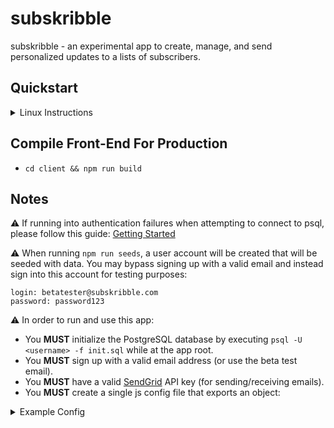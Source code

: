 # subskribble
subskribble - an experimental app to create, manage, and send personalized updates to a lists of subscribers.

## Quickstart
<details>
<summary>Linux Instructions</summary>
```
1. Install NodeJS
    a.) `curl -sL https://deb.nodesource.com/setup_8.x | sudo -E bash -`
    b.) `sudo apt-get update && install -y nodejs`

2. Install and Configure PostgreSQL
    a.) `sudo apt-get install postgresql postgresql-contrib`
    b.) `sudo -u postgres psql` (logs into PostgreSQL shell with default user "postgres")
    c.) `\password postgres` (will ask to set a password for "postgres"; after pressing enter, it'll prompt for the password)
    d.) `\q` (exits postgresSQL shell)

3. Create a Custom PostgreSQL User (optional)
    a.) `psql -U postgres` (logs into PostgreSQL as "postgres")
    b.) `CREATE ROLE <username> WITH LOGIN PASSWORD '<password>';` (creates a new user with a password)
    c.) `ALTER ROLE <username> CREATEDB;` (gives user limited ability to create DBs or `GRANT ALL PRIVILEDGES ON DATABASE <dbname> TO <username>;`)
    d.) `\du` (shows active DB maintainers)
    e.) `\q` (exits postgresSQL shell)

4. Starting PostgreSQL on Boot (optional)
    a.) `sudo systemctl enable postgresql`

5. Install App Dependencies
    a.) `npm i && cd client && npm i`

6. Seed DB and Run Node Server
    a.) `psql -U <username> -f initDB.sql` (only required to initially create a DB, otherwise `npm run seeds`)
    b.) `npm run dev`
```
</details>

<details>
<summary>MacOS Instructions</summary>
<ul style="list-style-type:circle">
  <li>Install Brew:</li>
    <ul>
      <li style="margin-left: 20px">```/usr/bin/ruby -e "$(curl -fsSL https://raw.githubusercontent.com/Homebrew/install/master/install)"```</li>
    </ul>
  </ul>
</ul>

2. Install NodeJS and PostgreSQL
    a.) `brew update`
    b.) `brew install node`
    c.) `brew install postgresql`

3. Configure PostgreSQL
    a.) `sudo -u postgres psql` (logs into PostgreSQL shell with default user "postgres")
    b.) `\password postgres` (will ask to set a password for "postgres"; after pressing enter, it'll prompt for the password)
    c.) `\q` (exits PostgreSQL shell)

4. Create a Custom postgreSQL User (optional)
    a.) `psql -U postgres` (logs into postgreSQL as "postgres")
    b.) `CREATE ROLE <username> WITH LOGIN PASSWORD '<password>';` (creates a new user with a password)
    c.) `ALTER ROLE <username> CREATEDB;` (gives user limited ability to create DBs or `GRANT ALL PRIVILEDGES ON DATABASE <dbname> TO <username>;`)
    d.) `\du` (shows active DB maintainers)
    e.) `\q` (exits PostgreSQL shell)

5. Starting PostgreSQL on Boot (optional)
    a.) `brew services start postgresql`

6. Install App Dependencies
    a.) `npm i && cd client && npm i`

7. Seed DB and Run Node Server
    a.) `psql -U <username> -f initDB.sql` (required to initially create a DB, otherwise `npm run seeds` afterward)
    b.) `npm run dev`
```
</details>

## Compile Front-End For Production

- `cd client && npm run build`

## Notes
⚠️ If running into authentication failures when attempting to connect to psql, please follow this guide: <a href="https://connect.boundlessgeo.com/docs/suite/4.8/dataadmin/pgGettingStarted/firstconnect.html">Getting Started</a>

⚠️ When running `npm run seeds`, a user account will be created that will be seeded with data. You may bypass signing up with a valid email and instead sign into this account for testing purposes:
```
login: betatester@subskribble.com
password: password123
```

⚠️ In order to run and use this app:
- You **MUST** initialize the PostgreSQL database by executing `psql -U <username> -f init.sql` while at the app root.
- You **MUST** sign up with a valid email address (or use the beta test email).
- You **MUST** have a valid <a href="https://sendgrid.com/">SendGrid</a> API key (for sending/receiving emails).
- You **MUST** create a single js config file that exports an object:
<details>
<summary>Example Config</summary>
```javascript
module.exports = {
  "development": {
    apiURL: "http://localhost:3000/",
    cookieKey: "<unique_cookie_key>",
    database: "<postgres_db_name>",
    dbport: <postgres_db_port>,
    dbpassword: "<postgres_db_password>",
    dbowner: "<postgres_db_owner>",
    host: "localhost",
    port: 5000,
    sendgridAPIKey: "<sendgrid_api_key>",
    url: "http://localhost:5000/",
  },
  "production": {
    apiURL: "<host>",
    cookieKey: "<unique_cookie_key>",
    database: "<postgres_db_name>",
    dbport: <postgres_db_port>,
    dbpassword: "<postgres_db_password>",
    dbowner: "<postgres_db_owner>",
    host: "localhost",
    port: 5000,
    sendgridAPIKey: "<sendgrid_api_key>",
    url: "http://localhost:5000/",
  },
  "staging": {
    apiURL: "<host>",
    cookieKey: "<unique_cookie_key>",
    database: "<postgres_db_name>",
    dbport: <postgres_db_port>,
    dbpassword: "<postgres_db_password>",
    dbowner: "<postgres_db_owner>",
    host: "localhost",
    port: 5000,
    sendgridAPIKey: "<sendgrid_api_key>",
    url: "http://localhost:5000/",
  },
  "testing": {
    apiURL: "<host>",
    cookieKey: "<unique_cookie_key>",
    database: "<postgres_db_name>",
    dbport: <postgres_db_port>,
    dbpassword: "<postgres_db_password>",
    dbowner: "<postgres_db_owner>",
    host: "localhost",
    port: 5000,
    sendgridAPIKey: "<sendgrid_api_key>",
    url: "http://localhost:5000/",
  }
}
```
</details>

